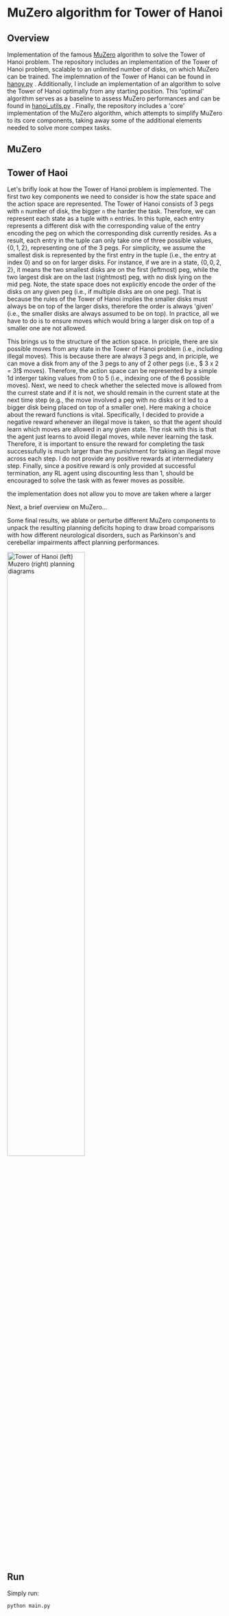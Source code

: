 # MuZero algorithm for Tower of Hanoi
## Overview
Implementation of the famous [MuZero](https://arxiv.org/abs/1911.08265) algorithm  to solve the Tower of Hanoi problem. The repository includes an implementation of the Tower of Hanoi problem, scalable to an unlimited number of disks, on which MuZero can be trained. The implemnation of the Tower of Hanoi can be found in [hanoy.py](env/hanoy.py) . Additionally, I include an implementation of an algorithm to solve the Tower of Hanoi optimally from any starting position. This 'optimal' algorithm serves as a baseline to assess MuZero performances and can be found in [hanoi_utils.py](env/hanoi_utils.py) . Finally, the repository includes a 'core' implementation of the MuZero algorithm, which attempts to simplify MuZero to its core components, taking away some of the additional elements needed to solve more compex tasks.

## MuZero

## Tower of Haoi
Let's brifly look at how the Tower of Hanoi problem is implemented. The first two key components we need to consider is how the state space and the action space are represented. The Tower of Hanoi consists of 3 pegs with `n` number of disk, the bigger `n` the harder the task. Therefore, we can represent each state as a tuple with `n` entries. In this tuple, each entry represents a different disk with the corresponding value of the entry encoding the peg on which the corresponding disk currently resides. As a result, each entry in the tuple can only take one of three possible values, $`\{0,1,2\}`$, representing one of the 3 pegs.  For simplicity, we assume the smallest disk is represented by the first entry in the tuple (i.e., the entry at index 0) and so on for larger disks. For instance, if we are in a state, $`\{0,0,2,2\}`$, it means the two smallest disks are on the first (leftmost) peg, while the two largest disk are on the last (rightmost) peg, with no disk lying on the mid peg. Note, the state space does not explicitly encode the order of the disks on any given peg (i.e., if multiple disks are on one peg). That is because the rules of the Tower of Hanoi implies the smaller disks must always be on top of the larger disks, therefore the order is always 'given' (i.e., the smaller disks are always assumed to be on top). In practice, all we have to do is to ensure moves which would bring a larger disk on top of a smaller one are not allowed.

This brings us to the structure of the action space. In priciple, there are six possible moves from any state in the Tower of Hanoi problem (i.e., including illegal moves). This is because there are always 3 pegs and, in priciple, we can move a disk from any of the 3 pegs to any of 2 other pegs (i.e., $ 3 x 2 = 3!$ moves). Therefore, the action space can be represented by a simple 1d interger taking values from 0 to 5 (i.e., indexing one of the 6 possible moves). Next, we need to check whether the selected move is allowed from the currest state and if it is not, we should remain in the current state at the next time step (e.g., the move involved a peg with no disks or it led to a bigger disk being placed on top of a smaller one). Here making a choice about the reward functions is vital. Specifically, I decided to provide a negative reward whenever an illegal move is taken, so that the agent should learn which moves are allowed in any given state. The risk with this is that the agent just learns to avoid illegal moves, while never learning the task. Therefore, it is important to ensure the reward for completing the task successufully is much larger than the punishment for taking an illegal move across each step. I do not provide any positive rewards at intermediatery step. Finally, since a positive reward is only provided at successful termination, any RL agent using discounting less than 1, should be encouraged to solve the task with as fewer moves as possible.   



the implementation does not allow you to move are taken where a larger                 


Next, a brief overview on MuZero...

Some final results, we ablate or perturbe different MuZero components to unpack the resulting planning deficits hoping to draw broad comparisons with how different neurological disorders, such as Parkinson's and cerebellar impairments affect planning performances.   

<img src="https://github.com/michele1993/Muzero-Cerebellum/blob/master/img/TOH_MuZero.png" alt="Tower of Hanoi (left) Muzero (right) planning diagrams" width="60%" height="60%">

## Run
Simply run:

```python
python main.py
```
